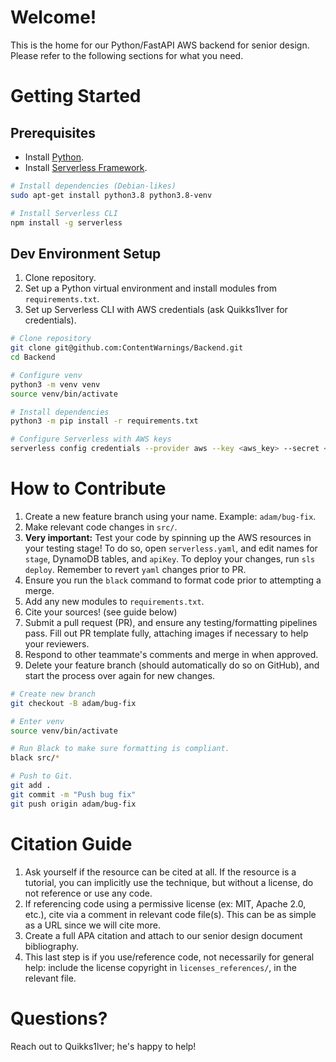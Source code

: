 # Welcome!
This is the home for our Python/FastAPI AWS backend for senior design. Please refer to the following sections for what you need.

# Getting Started

## Prerequisites
- Install [Python](https://www.python.org/).
- Install [Serverless Framework](https://www.serverless.com/).

```sh
# Install dependencies (Debian-likes)
sudo apt-get install python3.8 python3.8-venv

# Install Serverless CLI
npm install -g serverless
```


## Dev Environment Setup
1. Clone repository.
2. Set up a Python virtual environment and install modules from `requirements.txt`.
3. Set up Serverless CLI with AWS credentials (ask Quikks1lver for credentials).

```sh
# Clone repository
git clone git@github.com:ContentWarnings/Backend.git
cd Backend

# Configure venv
python3 -m venv venv
source venv/bin/activate

# Install dependencies
python3 -m pip install -r requirements.txt

# Configure Serverless with AWS keys
serverless config credentials --provider aws --key <aws_key> --secret <aws_secret>
```

# How to Contribute
1. Create a new feature branch using your name. Example: `adam/bug-fix`.
2. Make relevant code changes in `src/`.
3. **Very important:** Test your code by spinning up the AWS resources in your testing stage! To do so, open `serverless.yaml`, and edit names for `stage`, DynamoDB tables, and `apiKey`. To deploy your changes, run `sls deploy`. Remember to revert `yaml` changes prior to PR.
4. Ensure you run the `black` command to format code prior to attempting a merge.
5. Add any new modules to `requirements.txt`.
6. Cite your sources! (see guide below)
7. Submit a pull request (PR), and ensure any testing/formatting pipelines pass. Fill out PR template fully, attaching images if necessary to help your reviewers.
8. Respond to other teammate's comments and merge in when approved.
9. Delete your feature branch (should automatically do so on GitHub), and start the process over again for new changes.

```sh
# Create new branch
git checkout -B adam/bug-fix

# Enter venv
source venv/bin/activate

# Run Black to make sure formatting is compliant.
black src/*

# Push to Git.
git add .
git commit -m "Push bug fix"
git push origin adam/bug-fix
```

# Citation Guide

1. Ask yourself if the resource can be cited at all. If the resource is a tutorial, you can implicitly use the technique, but without a license, do not reference or use any code.
2. If referencing code using a permissive license (ex: MIT, Apache 2.0, etc.), cite via a comment in relevant code file(s). This can be as simple as a URL since we will cite more.
3. Create a full APA citation and attach to our senior design document bibliography.
4. This last step is if you use/reference code, not necessarily for general help: include the license copyright in `licenses_references/`, in the relevant file.

# Questions?
Reach out to Quikks1lver; he's happy to help!
